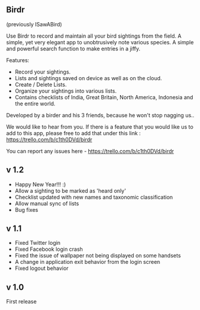 
Birdr
-------
(previously ISawABird)

Use Birdr to record and maintain all your bird sightings from the field.
A simple, yet very elegant app to unobtrusively note various species. A simple and powerful search function to make entries in a jiffy.

Features:
 - Record your sightings.
 - Lists and sightings saved on device as well as on the cloud.
 - Create / Delete Lists.
 - Organize your sightings into various lists.
 - Contains checklists of India, Great Britain, North America, Indonesia and the entire world. 

Developed by a birder and his 3 friends, because he won't stop nagging us..

We would like to hear from you. If there is a feature that you would like us to add to this app, please free to add that under this link : https://trello.com/b/c1th0DVd/birdr

You can report any issues here - https://trello.com/b/c1th0DVd/birdr

v 1.2 
---------
 - Happy New Year!!! :)
 - Allow a sighting to be marked as 'heard only'
 - Checklist updated with new names and taxonomic classification
 - Allow manual sync of lists
 - Bug fixes

v 1.1
----------
 - Fixed Twitter login
 - Fixed Facebook login crash
 - Fixed the issue of wallpaper not being displayed on some handsets
 - A change in application exit behavior from the login screen
 - Fixed logout behavior

v 1.0
---------
First release
